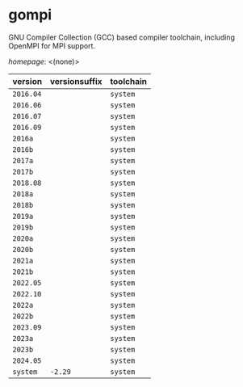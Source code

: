 # gompi

GNU Compiler Collection (GCC) based compiler toolchain,  including OpenMPI for MPI support.

*homepage*: <(none)>

version | versionsuffix | toolchain
--------|---------------|----------
``2016.04`` |  | ``system``
``2016.06`` |  | ``system``
``2016.07`` |  | ``system``
``2016.09`` |  | ``system``
``2016a`` |  | ``system``
``2016b`` |  | ``system``
``2017a`` |  | ``system``
``2017b`` |  | ``system``
``2018.08`` |  | ``system``
``2018a`` |  | ``system``
``2018b`` |  | ``system``
``2019a`` |  | ``system``
``2019b`` |  | ``system``
``2020a`` |  | ``system``
``2020b`` |  | ``system``
``2021a`` |  | ``system``
``2021b`` |  | ``system``
``2022.05`` |  | ``system``
``2022.10`` |  | ``system``
``2022a`` |  | ``system``
``2022b`` |  | ``system``
``2023.09`` |  | ``system``
``2023a`` |  | ``system``
``2023b`` |  | ``system``
``2024.05`` |  | ``system``
``system`` | ``-2.29`` | ``system``
